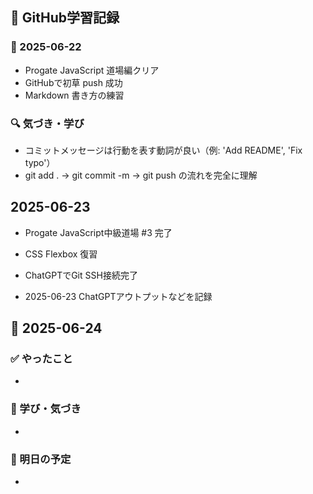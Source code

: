 ## 🌱 GitHub学習記録

### 📅 2025-06-22

- Progate JavaScript 道場編クリア
- GitHubで初草 push 成功
- Markdown 書き方の練習

### 🔍 気づき・学び
- コミットメッセージは行動を表す動詞が良い（例: 'Add README', 'Fix typo'）
- git add . → git commit -m → git push の流れを完全に理解

## 2025-06-23
- Progate JavaScript中級道場 #3 完了
- CSS Flexbox 復習
- ChatGPTでGit SSH接続完了

- 2025-06-23 ChatGPTアウトプットなどを記録
## 📅 2025-06-24

### ✅ やったこと
- 

### 🧠 学び・気づき
- 

### 📌 明日の予定
- 


